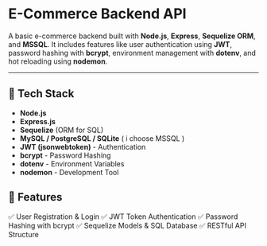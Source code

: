 # E-Commerce Backend API

A basic e-commerce backend built with **Node.js**, **Express**, **Sequelize ORM**, and **MSSQL**. It includes features like user authentication using **JWT**, password hashing with **bcrypt**, environment management with **dotenv**, and hot reloading using **nodemon**.

---

## 🚀 Tech Stack

- **Node.js**
- **Express.js**
- **Sequelize** (ORM for SQL) 
- **MySQL / PostgreSQL / SQLite** ( i choose MSSQL )
- **JWT (jsonwebtoken)** - Authentication
- **bcrypt** - Password Hashing
- **dotenv** - Environment Variables
- **nodemon** - Development Tool

 ## 🚀 Features
✅ User Registration & Login
✅ JWT Token Authentication
✅ Password Hashing with bcrypt
✅ Sequelize Models & SQL Database
✅ RESTful API Structure
